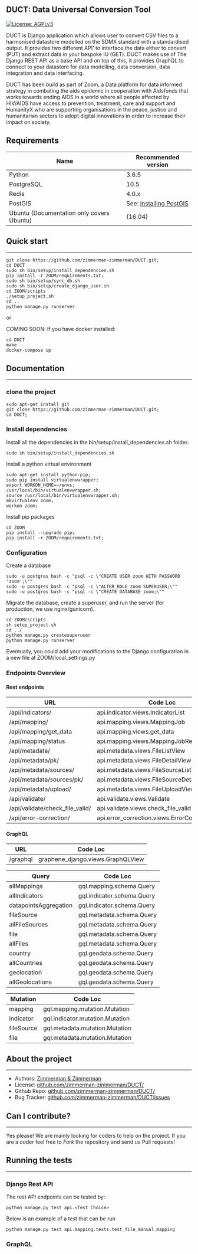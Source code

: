## DUCT: Data Universal Conversion Tool

[![License: AGPLv3](https://img.shields.io/badge/License-AGPL%20v3-blue.svg)](https://github.com/zimmerman-zimmerman/DUCT/blob/master/LICENSE.MD)


DUCT is Django application which allows user to convert CSV files to a harmonised datastore modelled on the SDMX standard with a standardised output. It provides two different API' to interface the data either to convert (PUT) and extract data in your bespoke IU (GET). DUCT makes use of The Django REST API as a base API and on top of this, it provides GraphQL to connect to your datastore for data modelling, data conversion, data integration and data interfacing.

DUCT has been build as part of Zoom, a Data platform for data informed strategy in combating the aids epidemic in cooperation with Aidsfonds that works towards ending AIDS in a world where all people affected by HIV/AIDS have access to prevention, treatment, care and support and HumanityX who are supporting organisations in the peace, justice and humanitarian sectors to adopt digital innovations in order to increase their impact on society.


## Requirements

| Name                   | Recommended version |
| ---                    | ---       |
| Python                 | 3.6.5     |
| PostgreSQL             | 10.5      |
| Redis                  | 4.0.x     |
| PostGIS                | See: <a href="https://docs.djangoproject.com/en/2.0/ref/contrib/gis/install/postgis/">installing PostGIS</a> |
| Ubuntu (Documentation only covers Ubuntu) | (16.04)   |

## Quick start
-------
```
git clone https://github.com/zimmerman-zimmerman/DUCT.git;  
cd DUCT
sudo sh bin/setup/install_dependencies.sh
pip install -r ZOOM/requirements.txt;
sudo sh bin/setup/sync_db.sh
sudo sh bin/setup/create_django_user.sh
cd ZOOM/scripts
./setup_project.sh
cd ..
python manage.py runserver
```
or

COMING SOON: If you have docker installed:
```
cd DUCT
make
docker-compose up
```
## Documentation
--------

### clone the project

```
sudo apt-get install git
git clone https://github.com/zimmerman-zimmerman/DUCT.git;  
cd DUCT;  
```

### Install dependencies

Install all the dependencies in the bin/setup/install_dependencies.sh folder.

```
sudo sh bin/setup/install_dependencies.sh
```

Install a python virtual environment
```
sudo apt-get install python-pip;
sudo pip install virtualenvwrapper;  
export WORKON_HOME=~/envs;
/usr/local/bin/virtualenvwrapper.sh;  
source /usr/local/bin/virtualenvwrapper.sh;  
mkvirtualenv zoom;
workon zoom;
```

Install pip packages

```
cd ZOOM
pip install --upgrade pip;  
pip install -r ZOOM/requirements.txt;  
```


### Configuration

Create a database

```
sudo -u postgres bash -c "psql -c \"CREATE USER zoom WITH PASSWORD 'zoom';\""
sudo -u postgres bash -c "psql -c \"ALTER ROLE zoom SUPERUSER;\""
sudo -u postgres bash -c "psql -c \"CREATE DATABASE zoom;\""
```

Migrate the database, create a superuser, and run the server (for production, we use nginx/gunicorn).

```
cd ZOOM/scripts
sh setup_project.sh
cd ../
python manage.py createsuperuser
python manage.py runserver
```

Eventually, you could add your modifications to the Django configuration in a new file at ZOOM/local_settings.py

### Endpoints Overview

#### Rest endpoints


|URL |Code Loc|
|--- | --- |
|/api/indicators/| api.indicator.views.IndicatorList|
|/api/mapping/|api.mapping.views.MappingJob|
|/api/mapping/get_data|api.mapping.views.get_data|
|/api/mapping/status|api.mapping.views.MappingJobResult|
|/api/metadata/|api.metadata.views.FileListView|
|/api/metadata/pk/|api.metadata.views.FileDetailView|
|/api/metadata/sources/|api.metadata.views.FileSourceListView|
|/api/metadata/sources/pk/|api.metadata.views.FileSourceDetailView|
|/api/metadata/upload/|api.metadata.views.FileUploadView|
|/api/validate/|api.validate.views.Validate|
|/api/validate/check_file_valid/|api.validate.views.check_file_valid|
|/api/error-correction/|api.error_correction.views.ErrorCorrectionView|


#### GraphQL

|URL |Code Loc|
|--- |--- |
|/graphql|graphene_django.views.GraphQLView|

|Query|Code Loc|
|---| --- |
|allMappings| gql.mapping.schema.Query|
|allIndicators|gql.indicator.schema.Query|
|datapointsAggregation|gql.indicator.schema.Query|
|fileSource|gql.metadata.schema.Query|
|allFileSources|gql.metadata.schema.Query|
|file|gql.metadata.schema.Query|
|allFiles|gql.metadata.schema.Query|
|country|gql.geodata.schema.Query|
|allCountries|gql.geodata.schema.Query|
|geolocation|gql.geodata.schema.Query|
|allGeolocations|gql.geodata.schema.Query|

|Mutation|Code Loc|
|---| --- |
|mapping|gql.mapping.mutation.Mutation|
|indicator|gql.indicator.mutation.Mutation|
|fileSource|gql.metadata.mutation.Mutation|
|file|gql.metadata.mutation.Mutation|

## About the project
--------

* Authors:          <a href="https://www.zimmermanzimmerman.nl/" target="_blank">Zimmerman & Zimmerman</a>
* License:          <a href="https://github.com/zimmerman-zimmerman/DUCT/blob/master/LICENSE.MD" target="_blank">github.com/zimmerman-zimmerman/DUCT/</a>
* Github Repo:      <a href="https://github.com/zimmerman-zimmerman/DUCT/" target="_blank">github.com/zimmerman-zimmerman/DUCT/</a>
* Bug Tracker:     <a href="https://github.com/zimmerman-zimmerman/DUCT/issues" target="_blank">github.com/zimmerman-zimmerman/DUCT/issues</a>


## Can I contribute?
--------

Yes please! We are mainly looking for coders to help on the project. If you are a coder feel free to *Fork* the repository and send us Pull requests!

## Running the tests
-------

### Django Rest API

The rest API endpoints can be tested by:
```
python manage.py test api.<Test Choice>
```
Below is an example of a test that can be run
```
python manage.py test api.mapping.tests.test_file_manual_mapping
```

### GraphQL

